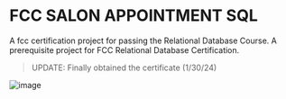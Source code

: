 # FCC SALON APPOINTMENT SQL

A fcc certification project for passing the Relational Database Course. A prerequisite project for FCC Relational Database Certification.

> UPDATE: Finally obtained the certificate (1/30/24)

![image](https://github.com/Valloiced/fcc-salon-appointment-sql/assets/94497800/ce1b3df5-cd12-46e4-b558-8be75f326881)

